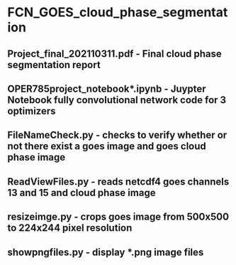 # FCN_GOES_cloud_phase_segmentation
## Project_final_202110311.pdf - Final cloud phase segmentation report
## OPER785project_notebook*.ipynb - Juypter Notebook fully convolutional network code for 3 optimizers
## FileNameCheck.py - checks to verify whether or not there exist a goes image and goes cloud phase image
## ReadViewFiles.py - reads netcdf4 goes channels 13 and 15 and cloud phase image
## resizeimge.py - crops goes image from 500x500 to 224x244 pixel resolution
## showpngfiles.py - display *.png image files
